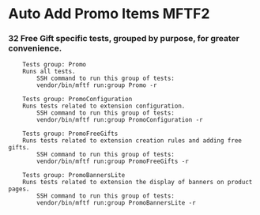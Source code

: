 # Auto Add Promo Items MFTF2

### 32 Free Gift specific tests, grouped by purpose, for greater convenience.

        Tests group: Promo
        Runs all tests.
            SSH command to run this group of tests:
            vendor/bin/mftf run:group Promo -r

        Tests group: PromoConfiguration
        Runs tests related to extension configuration.
            SSH command to run this group of tests:
            vendor/bin/mftf run:group PromoConfiguration -r

        Tests group: PromoFreeGifts
        Runs tests related to extension creation rules and adding free gifts.
            SSH command to run this group of tests:
            vendor/bin/mftf run:group PromoFreeGifts -r

        Tests group: PromoBannersLite
        Runs tests related to extension the display of banners on product pages.
            SSH command to run this group of tests:
            vendor/bin/mftf run:group PromoBannersLite -r
